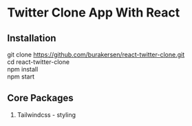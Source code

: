 # Twitter Clone App With React

## Installation

  git clone https://github.com/burakersen/react-twitter-clone.git \
  cd react-twitter-clone \
  npm install \
  npm start 

## Core Packages
1. Tailwindcss - styling
